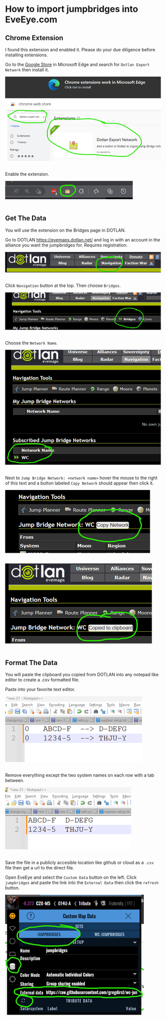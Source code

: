 # How to import jumpbridges into EveEye.com

## Chrome Extension

I found this extension and enabled it. Please do your due diligence before installing extensions.

Go to the [Google Store](https://chrome.google.com/webstore/category/extensions) in Microsoft Edge and search for `Dotlan Export Network` then install it.

![Get Extension](images/Screenshot%20-%20search%20extension.png)<br/><br/>

Enable the extension.

![Extention Button](images/Screenshot%20-%20extension%20button.png)<br/><br/>

## Get The Data

You will use the extension on the Bridges page in DOTLAN.

Go to DOTLAN https://evemaps.dotlan.net/ and log in with an account in the alliance you want the jumpbridges for. Requires registration.

![Home Page](images/Screenshot%20-%20navigation.png)<br/><br/>

Click `Navigation` button at the top. Then choose `Bridges`.

![Bridges](images/Screenshot%20-%20bridges.png)<br/><br/>

Choose the `Network Name`.

![Network Name](images/Screenshot%20-%20network%20name.png)<br/><br/>

Next to `Jump Bridge Network: <network name>` hover the mouse to the right of this text and a button labeled `Copy Network` should appear then click it.

![Hover for the button](images/Screenshot%20-%20hover.png)<br/><br/>

![Copied to clipboard](images/Screenshot%20-%20copied%20to%20clipboard.png)<br/><br/>

## Format The Data

You will paste the clipboard you copied from DOTLAN into any notepad like editor to create a .csv formatted file.

Paste into your favorite text editor.

![Paste clipboard into editor](images/Screenshot%20-%20paste%20clipboard.png)<br/><br/>

Remove everything except the two system names on each row with a tab between.

![Data Format Example](images/Screenshot%20-%20data%20format%20example.png)<br/><br/>

Save the file in a publicly accesible location like github or cloud as a `.csv` file then get a url to the direct file.

Open EveEye and select the `Custom Data` button on the left. Click `jumpbridges` and paste the link into the `External Data` then click the `refresh` button.

![EveEye](images/Screenshot%20-%20eve%20eye.png)<br/>
